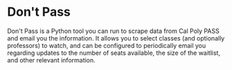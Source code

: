 # Don't Pass
Don't Pass is a Python tool you can run to scrape data from Cal Poly PASS
and email you the information. It allows you to select classes (and optionally
professors) to watch, and can be configured to periodically email you regarding
updates to the number of seats available, the size of the waitlist, and other
relevant information.
